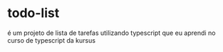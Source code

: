 # todo-list
é um projeto de lista de tarefas utilizando typescript que eu aprendi no curso de typescript da kursus
